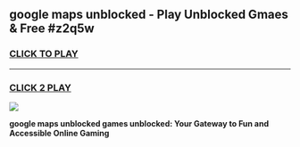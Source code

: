 
## google maps unblocked - Play Unblocked Gmaes & Free #z2q5w
<h3>
<a href="https://news.freeplayer.one?title=google_maps_unblocked&ref=03M">CLICK TO PLAY</a></h3>
<hr>

<h3>
<a href="https://news.freeplayer.one?title=google_maps_unblocked&ref=03M">CLICK 2 PLAY</a>
  
</h3>

<a href="https://news.freeplayer.one?title=google_maps_unblocked&ref=03M"><img src="https://clearcache.store/games.png"></a>


**google maps unblocked games unblocked: Your Gateway to Fun and Accessible Online Gaming**
